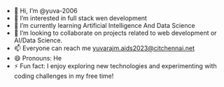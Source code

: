 - 👋 Hi, I’m @yuva-2006
- 👀 I’m interested in full stack wen development
- 🌱 I’m currently learning Artificial Intelligence And Data Science
- 💞️ I’m looking to collaborate on projects related to web development or AI/Data Science.
- 📫 Everyone can reach me yuvarajm.aids2023@citchennai.net
- 😄 Pronouns: He
- ⚡ Fun fact: I enjoy exploring new technologies and experimenting with coding challenges in my free time!

<!---
yuva-2006/yuva-2006 is a ✨ special ✨ repository because its `README.md` (this file) appears on your GitHub profile.
You can click the Preview link to take a look at your changes.
--->
